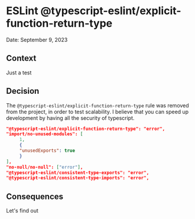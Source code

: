 # ESLint @typescript-eslint/explicit-function-return-type

Date: September 9, 2023

## Context

Just a test

## Decision

The `@typescript-eslint/explicit-function-return-type` rule was removed from the project, in order to test scalability. I believe that you can speed up development by having all the security of typescript.

```json
"@typescript-eslint/explicit-function-return-type": "error",
"import/no-unused-modules": [
     1,
     {
     "unusedExports": true
     }
],
"no-null/no-null": ["error"],
"@typescript-eslint/consistent-type-exports": "error",
"@typescript-eslint/consistent-type-imports": "error",


```

## Consequences

Let's find out